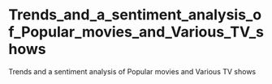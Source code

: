 # Trends_and_a_sentiment_analysis_of_Popular_movies_and_Various_TV_shows
Trends and a sentiment analysis of Popular movies and Various TV shows

